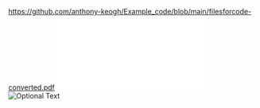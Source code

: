 https://github.com/anthony-keogh/Example_code/blob/main/filesforcode-converted.pdf
![Optional Text](../Example_code/blob/main/filesforcode-converted.pdf)
![Optional Text](../master/app/static/img/theadvicebox-screenshot.PNG)
